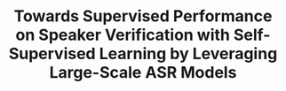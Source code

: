---
title: "Towards Supervised Performance on Speaker Verification with Self-Supervised Learning by Leveraging Large-Scale ASR Models"
authors:
  - "Victor Miara"
  - "Theo Lepage"
  - "Reda Dehak"
source: "Interspeech 2024"
year: 2024
type: "conference"
bib_entries:
  pages: "2660--2664"
  doi: "10.21437/Interspeech.2024-486"
resources:
  - name: "Document"
    url: "https://www.isca-archive.org/interspeech_2024/miara24_interspeech.pdf"
  - name: "Slides"
    url: "https://theolepage.com/uploads/miara2024WavLMSSLSV_slides.pdf"
  - name: "Code"
    url: "https://github.com/theolepage/wavlm_ssl_sv"
---